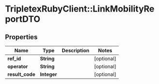 # TripletexRubyClient::LinkMobilityReportDTO

## Properties
Name | Type | Description | Notes
------------ | ------------- | ------------- | -------------
**ref_id** | **String** |  | [optional] 
**operator** | **String** |  | [optional] 
**result_code** | **Integer** |  | [optional] 


